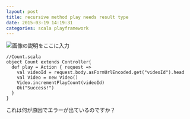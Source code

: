 ```yaml
---
layout: post
title: recursive method play needs result type
date: 2015-03-19 14:19:31
categories: scala playframework
---
```

<!-- {% raw %} -->
<p><img src="https://i.stack.imgur.com/WDHme.png" alt="画像の説明をここに入力"></p>

<pre><code>//Count.scala
object Count extends Controller{
  def play = Action { request =&gt;
    val videoId = request.body.asFormUrlEncoded.get("videoId").head
    val Video = new Video()
    Video.incrementPlayCount(videoId)
    Ok("Success!")
  }
}
</code></pre>

<p>これは何が原因でエラーが出ているのですか？</p>
<!-- {% endraw %} -->
